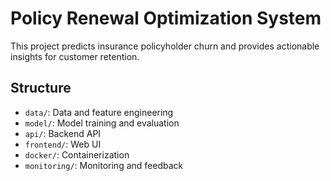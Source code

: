 # Policy Renewal Optimization System

This project predicts insurance policyholder churn and provides actionable insights for customer retention.

## Structure
- `data/`: Data and feature engineering
- `model/`: Model training and evaluation
- `api/`: Backend API
- `frontend/`: Web UI
- `docker/`: Containerization
- `monitoring/`: Monitoring and feedback
